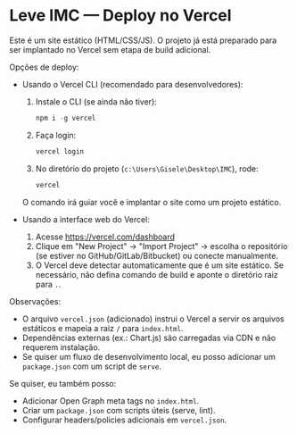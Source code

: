# Leve IMC — Deploy no Vercel

Este é um site estático (HTML/CSS/JS). O projeto já está preparado para ser implantado no Vercel sem etapa de build adicional.

Opções de deploy:

- Usando o Vercel CLI (recomendado para desenvolvedores):

  1. Instale o CLI (se ainda não tiver):
     ```powershell
     npm i -g vercel
     ```

  2. Faça login:
     ```powershell
     vercel login
     ```

  3. No diretório do projeto (`c:\Users\Gisele\Desktop\IMC`), rode:
     ```powershell
     vercel
     ```

  O comando irá guiar você e implantar o site como um projeto estático.

- Usando a interface web do Vercel:

  1. Acesse https://vercel.com/dashboard
  2. Clique em "New Project" → "Import Project" → escolha o repositório (se estiver no GitHub/GitLab/Bitbucket) ou conecte manualmente.
  3. O Vercel deve detectar automaticamente que é um site estático. Se necessário, não defina comando de build e aponte o diretório raiz para `.`.

Observações:

- O arquivo `vercel.json` (adicionado) instrui o Vercel a servir os arquivos estáticos e mapeia a raiz `/` para `index.html`.
- Dependências externas (ex.: Chart.js) são carregadas via CDN e não requerem instalação.
- Se quiser um fluxo de desenvolvimento local, eu posso adicionar um `package.json` com um script de `serve`.

Se quiser, eu também posso:

- Adicionar Open Graph meta tags no `index.html`.
- Criar um `package.json` com scripts úteis (serve, lint).
- Configurar headers/policies adicionais em `vercel.json`.
